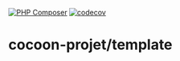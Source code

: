 [![PHP Composer](https://github.com/cocoon-projet/template/actions/workflows/ci.yml/badge.svg)](https://github.com/cocoon-projet/template/actions/workflows/ci.yml) [![codecov](https://codecov.io/gh/cocoon-projet/template/graph/badge.svg?token=Q8BDTLNRLU)](https://codecov.io/gh/cocoon-projet/template)

# cocoon-projet/template
